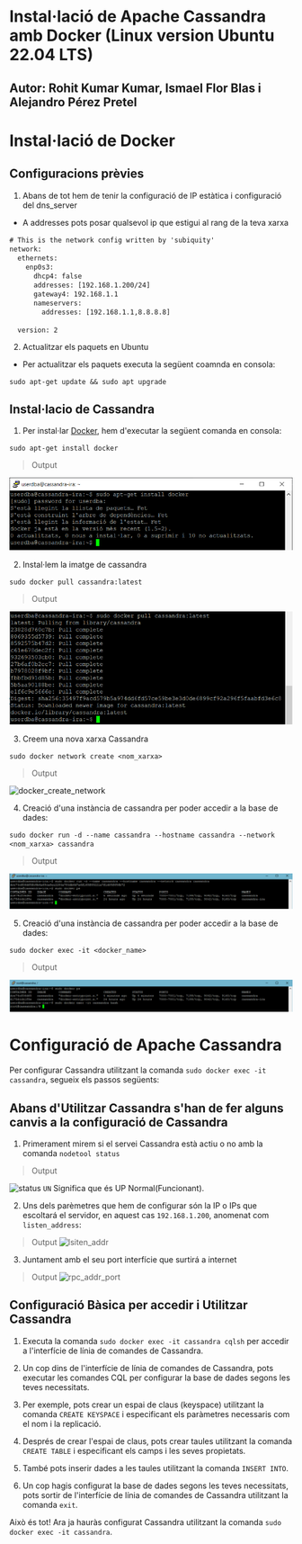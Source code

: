 # Instal·lació de Apache Cassandra amb Docker (Linux version Ubuntu 22.04 LTS) 
## Autor: Rohit Kumar Kumar, Ismael Flor Blas i Alejandro Pérez Pretel

# Instal·lació de Docker

## Configuracions prèvies

1. Abans de tot hem de tenir la configuració de IP estàtica i configuració del dns_server
- A addresses pots posar qualsevol ip que estigui al rang de la teva xarxa
```
# This is the network config written by 'subiquity'
network:
  ethernets:
    enp0s3:
      dhcp4: false
      addresses: [192.168.1.200/24]
      gateway4: 192.168.1.1
      nameservers:
        addresses: [192.168.1.1,8.8.8.8]

  version: 2

```
2. Actualitzar els paquets en Ubuntu
- Per actualitzar els paquets executa la següent coamnda en consola:
```
sudo apt-get update && sudo apt upgrade
```
## Instal·lacio de Cassandra

1. Per instal·lar [Docker](https://www.docker.com), hem d'executar la següent comanda en consola:
```
sudo apt-get install docker
```
> Output

 ![docker_install](../../images/CASSANDRA/INSTAL·LACIÓ/DOCKER/1.png)

2. Instal·lem la imatge de cassandra
```
sudo docker pull cassandra:latest
``` 
> Output

 ![docker_image_install](../../images/CASSANDRA/INSTAL·LACIÓ/DOCKER/2.png)

3. Creem una nova xarxa Cassandra
```
sudo docker network create <nom_xarxa>
``` 
> Output

 ![docker_create_network](../images/CASSANDRA/INSTAL·ACIO/DOCKER/3.png)

4. Creació d'una instància de cassandra per poder accedir a la base de dades:
```
sudo docker run -d --name cassandra --hostname cassandra --network <nom_xarxa> cassandra
``` 
> Output

 ![docker_install](../../images/CASSANDRA/INSTAL·LACIÓ/DOCKER/5.png)

5. Creació d'una instància de cassandra per poder accedir a la base de dades:
```
sudo docker exec -it <docker_name>
``` 
> Output

 ![docker_install](../../images/CASSANDRA/INSTAL·LACIÓ/DOCKER/6.png)


# Configuració de  Apache Cassandra

Per configurar Cassandra utilitzant la comanda `sudo docker exec -it cassandra`, segueix els passos següents:

## Abans d'Utilitzar Cassandra s'han de fer alguns canvis a la configuració de Cassandra 

1. Primerament mirem si el servei Cassandra està actiu o no amb la comanda `nodetool status`
> Output

![status](../../images/CASSANDRA/CONFIGURACIÓ/CASSANDRA/1.png)
`UN` Significa que és UP Normal(Funcionant).

2. Uns dels parèmetres que hem de configurar són la IP o IPs que escoltará el servidor, en aquest cas `192.168.1.200`, anomenat com `listen_address`:
>Output
  ![lsiten_addr](../../images/CASSANDRA/CONFIGURACIÓ/CASSANDRA/2.png)

3. Juntament amb el seu port interfície que surtirá a internet
>Output
![rpc_addr_port](../../images/CASSANDRA/CONFIGURACIÓ/CASSANDRA/3.png)

## Configuració Bàsica per accedir i Utilitzar Cassandra

1. Executa la comanda `sudo docker exec -it cassandra cqlsh` per accedir a l'interfície de línia de comandes de Cassandra.

2. Un cop dins de l'interfície de línia de comandes de Cassandra, pots executar les comandes CQL per configurar la base de dades segons les teves necessitats.

3. Per exemple, pots crear un espai de claus (keyspace) utilitzant la comanda `CREATE KEYSPACE` i especificant els paràmetres necessaris com el nom i la replicació.

4. Després de crear l'espai de claus, pots crear taules utilitzant la comanda `CREATE TABLE` i especificant els camps i les seves propietats.

5. També pots inserir dades a les taules utilitzant la comanda `INSERT INTO`.

6. Un cop hagis configurat la base de dades segons les teves necessitats, pots sortir de l'interfície de línia de comandes de Cassandra utilitzant la comanda `exit`.

Això és tot! Ara ja hauràs configurat Cassandra utilitzant la comanda `sudo docker exec -it cassandra`.

